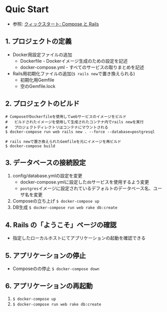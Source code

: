 # Quic Start
- 参照: [クィックスタート: Compose と Rails](https://docs.docker.jp/compose/rails.html)

## 1. プロジェクトの定義
- Docker用設定ファイルの追加
  - Dockerfile         - Dockerイメージ生成のための設定を記述
  - docker-compose.yml - すべてのサービスの取りまとめを記述
- Rails用初期化ファイルの追加(`$ rails new`で置き換えられる)
  - 初期化用Gemfile
  - 空のGemfile.lock

## 2. プロジェクトのビルド
```
# ComposeがDockerfileを使用してwebサービスのイメージをビルド
#   ビルドされたイメージを使用して生成されたコンテナ内でrails newを実行
#   プロジェクトディレクトリはコンテナにマウントされる
$ docker-compose run web rails new . --force --database=postgresql

# rails newで置き換えられたGemfileを元にイメージを再ビルド
$ docker-compose build
```

## 3. データベースの接続設定
1. config/database.ymlの設定を変更
    - docker-compose.ymlに設定した`db`サービスを使用するよう変更
    - `postgres`イメージに設定されているデフォルトのデータベース名、ユーザ名を変更
2. Composeの立ち上げ `$ docker-compose up`
3. DB生成 `$ docker-compose run web rake db:create`

## 4. Rails の「ようこそ」ページの確認
- 指定したローカルホストにてアプリケーションの起動を確認できる

## 5. アプリケーションの停止
- Composeのの停止 `$ docker-compose down`

## 6. アプリケーションの再起動
1. `$ docker-compose up`
2. `$ docker-compose run web rake db:create`
